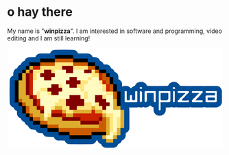 # o hay there
My name is "**winpizza**". I am interested in software and programming, video editing and I am still learning!

![A logo showing an image of a pizza with text to the right of it saying "winpizza".](https://github.com/wpza/wpza/blob/main/winpizza%20logo%20lowres.png)
